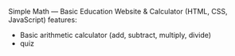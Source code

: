 Simple Math — Basic Education Website & Calculator (HTML, CSS, JavaScript)
features:
- Basic arithmetic calculator (add, subtract, multiply, divide)
- quiz

